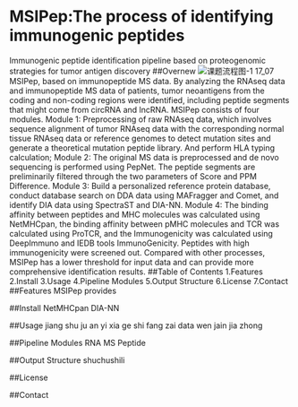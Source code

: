 # MSIPep:The process of identifying immunogenic peptides
Immunogenic peptide identification pipeline based on proteogenomic strategies for tumor antigen discovery
##Overnew
![课题流程图-1 17_07](https://github.com/user-attachments/assets/fcc6111a-6f79-424d-b920-87cfcae10b03)
MSIPep, based on immunopeptide MS data. By analyzing the RNAseq data and immunopeptide MS data of patients, tumor neoantigens from the coding and non-coding regions were identified, including peptide segments that might come from circRNA and lncRNA. MSIPep consists of four modules. Module 1: Preprocessing of raw RNAseq data, which involves sequence alignment of tumor RNAseq data with the corresponding normal tissue RNAseq data or reference genomes to detect mutation sites and generate a theoretical mutation peptide library. And perform HLA typing calculation; Module 2: The original MS data is preprocessed and de novo sequencing is performed using PepNet. The peptide segments are preliminarily filtered through the two parameters of Score and PPM Difference. Module 3: Build a personalized reference protein database, conduct database search on DDA data using MAFragger and Comet, and identify DIA data using SpectraST and DIA-NN. Module 4: The binding affinity between peptides and MHC molecules was calculated using NetMHCpan, the binding affinity between pMHC molecules and TCR was calculated using ProTCR, and the Immunogenicity was calculated using DeepImmuno and IEDB tools ImmunoGenicity. Peptides with high immunogenicity were screened out. Compared with other processes, MSIPep has a lower threshold for input data and can provide more comprehensive identification results.
##Table of Contents
1.Features
2.Install
3.Usage
4.Pipeline Modules
5.Output Structure
6.License
7.Contact
##Features
MSIPep provides

##Install
NetMHCpan 
DIA-NN

##Usage
jiang shu ju an yi xia ge shi fang zai data wen jain jia zhong 

##Pipeline Modules
RNA
MS
Peptide

##Output Structure
shuchushili 

##License

##Contact
